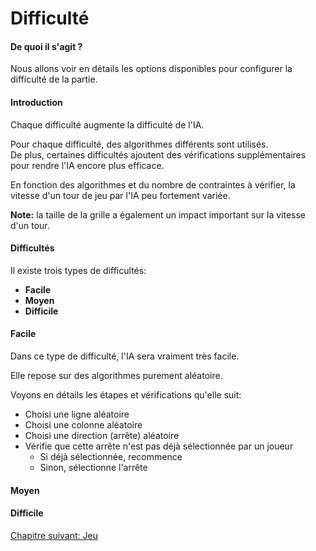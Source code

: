 # Difficulté

#### De quoi il s'agit ?

Nous allons voir en détails les options disponibles pour configurer la difficulté de la partie.

#### Introduction

Chaque difficulté augmente la difficulté de l'IA.  

Pour chaque difficulté, des algorithmes différents sont utilisés.  
De plus, certaines difficultés ajoutent des vérifications supplémentaires pour rendre l'IA encore plus efficace.

En fonction des algorithmes et du nombre de contraintes à vérifier, la vitesse d'un tour de jeu par l'IA peu fortement variée.

**Note:** la taille de la grille a également un impact important sur la vitesse d'un tour.

#### Difficultés

Il existe trois types de difficultés:

- **Facile**
- **Moyen**
- **Difficile**

#### Facile

Dans ce type de difficulté, l'IA sera vraiment très facile.

Elle repose sur des algorithmes purement aléatoire.

Voyons en détails les étapes et vérifications qu'elle suit:

- Choisi une ligne aléatoire
- Choisi une colonne aléatoire
- Choisi une direction (arrête) aléatoire
- Vérifie que cette arrête n'est pas déjà sélectionnée par un joueur
   - Si déjà sélectionnée, recommence
   - Sinon, sélectionne l'arrête

#### Moyen

#### Difficile

<a href="{{ site.baseUrl }}game/about/" class="btn btn-green">Chapitre suivant: Jeu</a>
